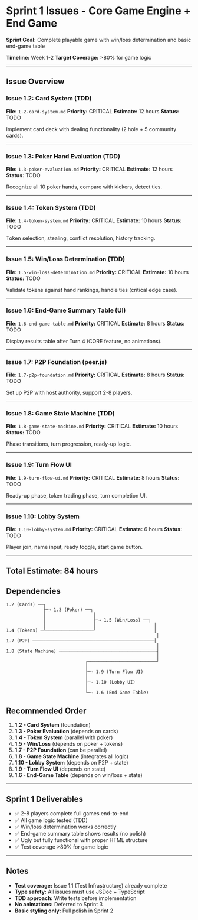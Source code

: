 # Sprint 1 Issues - Core Game Engine + End Game

**Sprint Goal:** Complete playable game with win/loss determination and basic end-game table

**Timeline:** Week 1-2
**Target Coverage:** >80% for game logic

---

## Issue Overview

### Issue 1.2: Card System (TDD)
**File:** `1.2-card-system.md`
**Priority:** CRITICAL
**Estimate:** 12 hours
**Status:** TODO

Implement card deck with dealing functionality (2 hole + 5 community cards).

---

### Issue 1.3: Poker Hand Evaluation (TDD)
**File:** `1.3-poker-evaluation.md`
**Priority:** CRITICAL
**Estimate:** 12 hours
**Status:** TODO

Recognize all 10 poker hands, compare with kickers, detect ties.

---

### Issue 1.4: Token System (TDD)
**File:** `1.4-token-system.md`
**Priority:** CRITICAL
**Estimate:** 10 hours
**Status:** TODO

Token selection, stealing, conflict resolution, history tracking.

---

### Issue 1.5: Win/Loss Determination (TDD)
**File:** `1.5-win-loss-determination.md`
**Priority:** CRITICAL
**Estimate:** 10 hours
**Status:** TODO

Validate tokens against hand rankings, handle ties (critical edge case).

---

### Issue 1.6: End-Game Summary Table (UI)
**File:** `1.6-end-game-table.md`
**Priority:** CRITICAL
**Estimate:** 8 hours
**Status:** TODO

Display results table after Turn 4 (CORE feature, no animations).

---

### Issue 1.7: P2P Foundation (peer.js)
**File:** `1.7-p2p-foundation.md`
**Priority:** CRITICAL
**Estimate:** 8 hours
**Status:** TODO

Set up P2P with host authority, support 2-8 players.

---

### Issue 1.8: Game State Machine (TDD)
**File:** `1.8-game-state-machine.md`
**Priority:** CRITICAL
**Estimate:** 10 hours
**Status:** TODO

Phase transitions, turn progression, ready-up logic.

---

### Issue 1.9: Turn Flow UI
**File:** `1.9-turn-flow-ui.md`
**Priority:** CRITICAL
**Estimate:** 8 hours
**Status:** TODO

Ready-up phase, token trading phase, turn completion UI.

---

### Issue 1.10: Lobby System
**File:** `1.10-lobby-system.md`
**Priority:** CRITICAL
**Estimate:** 6 hours
**Status:** TODO

Player join, name input, ready toggle, start game button.

---

## Total Estimate: 84 hours

## Dependencies

```
1.2 (Cards) ──┐
              ├─→ 1.3 (Poker) ──┐
              │                  │
              │                  ├─→ 1.5 (Win/Loss) ──┐
              │                  │                      │
1.4 (Tokens) ─┴──────────────────┘                      │
                                                         │
1.7 (P2P) ──────────────────────────────────────────────┤
                                                         │
1.8 (State Machine) ─────────────────────────────────────┤
                                                         │
                              ┌──────────────────────────┘
                              │
                              ├─→ 1.9 (Turn Flow UI)
                              │
                              ├─→ 1.10 (Lobby UI)
                              │
                              └─→ 1.6 (End Game Table)
```

## Recommended Order

1. **1.2 - Card System** (foundation)
2. **1.3 - Poker Evaluation** (depends on cards)
3. **1.4 - Token System** (parallel with poker)
4. **1.5 - Win/Loss** (depends on poker + tokens)
5. **1.7 - P2P Foundation** (can be parallel)
6. **1.8 - Game State Machine** (integrates all logic)
7. **1.10 - Lobby System** (depends on P2P + state)
8. **1.9 - Turn Flow UI** (depends on state)
9. **1.6 - End-Game Table** (depends on win/loss + state)

---

## Sprint 1 Deliverables

- ✅ 2-8 players complete full games end-to-end
- ✅ All game logic tested (TDD)
- ✅ Win/loss determination works correctly
- ✅ End-game summary table shows results (no polish)
- ✅ Ugly but fully functional with proper HTML structure
- ✅ Test coverage >80% for game logic

---

## Notes

- **Test coverage:** Issue 1.1 (Test Infrastructure) already complete
- **Type safety:** All issues must use JSDoc + TypeScript
- **TDD approach:** Write tests before implementation
- **No animations:** Deferred to Sprint 3
- **Basic styling only:** Full polish in Sprint 2
